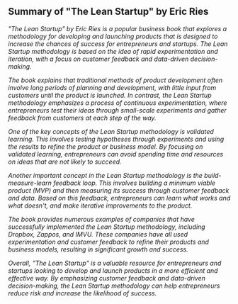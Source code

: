 ## Summary of "The Lean Startup" by Eric Ries

*"The Lean Startup" by Eric Ries is a popular business book that explores a methodology for developing and launching products that is designed to increase the chances of success for entrepreneurs and startups. The Lean Startup methodology is based on the idea of rapid experimentation and iteration, with a focus on customer feedback and data-driven decision-making.*

*The book explains that traditional methods of product development often involve long periods of planning and development, with little input from customers until the product is launched. In contrast, the Lean Startup methodology emphasizes a process of continuous experimentation, where entrepreneurs test their ideas through small-scale experiments and gather feedback from customers at each step of the way.*

*One of the key concepts of the Lean Startup methodology is validated learning. This involves testing hypotheses through experiments and using the results to refine the product or business model. By focusing on validated learning, entrepreneurs can avoid spending time and resources on ideas that are not likely to succeed.*

*Another important concept in the Lean Startup methodology is the build-measure-learn feedback loop. This involves building a minimum viable product (MVP) and then measuring its success through customer feedback and data. Based on this feedback, entrepreneurs can learn what works and what doesn't, and make iterative improvements to the product.*

*The book provides numerous examples of companies that have successfully implemented the Lean Startup methodology, including Dropbox, Zappos, and IMVU. These companies have all used experimentation and customer feedback to refine their products and business models, resulting in significant growth and success.*

*Overall, "The Lean Startup" is a valuable resource for entrepreneurs and startups looking to develop and launch products in a more efficient and effective way. By emphasizing customer feedback and data-driven decision-making, the Lean Startup methodology can help entrepreneurs reduce risk and increase the likelihood of success.*